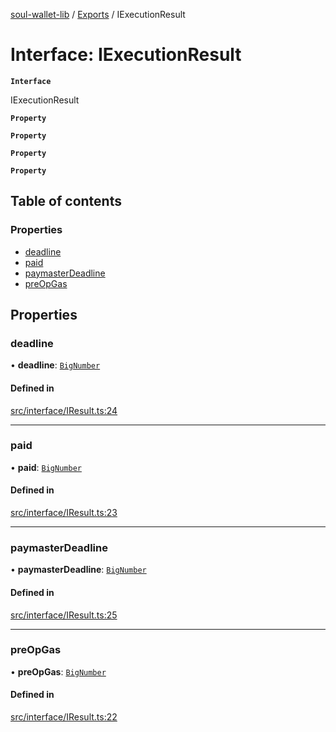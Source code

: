 [soul-wallet-lib](../README.md) / [Exports](../modules.md) / IExecutionResult

# Interface: IExecutionResult

**`Interface`**

IExecutionResult

**`Property`**

**`Property`**

**`Property`**

**`Property`**

## Table of contents

### Properties

- [deadline](IExecutionResult.md#deadline)
- [paid](IExecutionResult.md#paid)
- [paymasterDeadline](IExecutionResult.md#paymasterdeadline)
- [preOpGas](IExecutionResult.md#preopgas)

## Properties

### deadline

• **deadline**: [`BigNumber`](../classes/internal_.BigNumber.md)

#### Defined in

[src/interface/IResult.ts:24](https://github.com/zhangshengjie/soulwalletlib/blob/93d2029/src/interface/IResult.ts#L24)

___

### paid

• **paid**: [`BigNumber`](../classes/internal_.BigNumber.md)

#### Defined in

[src/interface/IResult.ts:23](https://github.com/zhangshengjie/soulwalletlib/blob/93d2029/src/interface/IResult.ts#L23)

___

### paymasterDeadline

• **paymasterDeadline**: [`BigNumber`](../classes/internal_.BigNumber.md)

#### Defined in

[src/interface/IResult.ts:25](https://github.com/zhangshengjie/soulwalletlib/blob/93d2029/src/interface/IResult.ts#L25)

___

### preOpGas

• **preOpGas**: [`BigNumber`](../classes/internal_.BigNumber.md)

#### Defined in

[src/interface/IResult.ts:22](https://github.com/zhangshengjie/soulwalletlib/blob/93d2029/src/interface/IResult.ts#L22)
